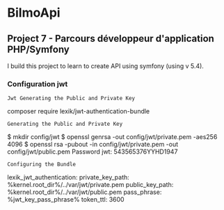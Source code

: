 # BilmoApi

## Project 7 - Parcours développeur d'application PHP/Symfony

I build this project to learn to create API using symfony (using v 5.4).

### Configuration jwt

    Jwt Generating the Public and Private Key

composer require lexik/jwt-authentication-bundle

    Generating the Public and Private Key

$ mkdir config/jwt
$ openssl genrsa -out config/jwt/private.pem -aes256 4096
$ openssl rsa -pubout -in config/jwt/private.pem -out config/jwt/public.pem
Password jwt: 543565376YYHD1947

    Configuring the Bundle

lexik_jwt_authentication:
private_key_path: %kernel.root_dir%/../var/jwt/private.pem
public_key_path: %kernel.root_dir%/../var/jwt/public.pem
pass_phrase: %jwt_key_pass_phrase%
token_ttl: 3600
